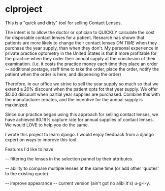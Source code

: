 # clproject
This is a "quick and dirty" tool for selling Contact Lenses.

The intent is to allow the doctor or optician to QUICKLY calculate the cost for disposable contact
lenses for a patient.  Research has shown that patients are more likely to change their contact lenses
*ON TIME* when they purchase the year supply, than when they don't.  My personal experience in
private practice optometry in the United States is that it more profitable for the practice when
they order their annual supply at the conclusion of their examination.  (i.e. it costs the practice
money each time they place an order -- additional postage, staff time to take the order, place the order,
notify the patient when the order is here, and dispensing the order)

Therefore, in our office we strive to sell the year supply so much so that we extend a 20% discount when the patient
opts fot that year supply.  We offer $0.00 discount when partial year supplies are purchased.  Combine this with the
manufacturer rebates, and the incentive for the annual supply is maximized.

Since our practice began using this approach for selling contact lenses, we have achieved 80.19% capture rate for
annual supplies of contact lenses.  We would LOVE to help you do the same.

I wrote this project to learn django.  I would enjoy feedback from a django expert on ways to improve this tool.

Features I'd like to have

  -- filtering the lenses in the selection pannel by their attributes.
  
  -- ability to compare multiple lenses at the same time (or add other 'quotes' to the existing quote)
  
  -- improve appearance -- current version (ain't got no alibi it's) u-g-l-y.
